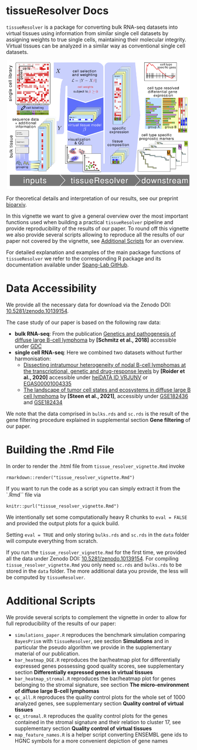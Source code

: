 # tissueResolver Docs

`tissueResolver` is a package for converting bulk RNA-seq datasets into virtual tissues using information from similar single cell datasets by assigning weights to true single cells, maintaining their molecular integrity. Virtual tissues can be analyzed in a similar way as conventional single cell datasets.

<div style="text-align: center">
    <img src="schematics.png" width=500 alt="tR Pipeline" />
</div>

For theoretical details and interpretation of our results, see our preprint [bioarxiv](https://www.biorxiv.org/content/10.1101/2023.11.15.567357v1).

In this vignette we want to give a general overview over the most important functions
used when building a practical `tissueResolver` pipeline and provide reproducibility of the results of our paper. 
To round off this vignette we also provide several scripts allowing to reproduce all the results of our paper not covered by the vignette, see [Additional Scripts](#additional-scripts) for an overview.

For detailed explanation and examples of the main package functions of `tissueResolver` 
we refer to the corresponding R package and its documentation available under [Spang-Lab GitHub]( https://github.com/spang-lab/tissueResolver).

# Data Accessibility

We provide all the necessary data for download via the Zenodo DOI: [10.5281/zenodo.10139154](https://doi.org/10.5281/zenodo.10139154).

The case study of our paper is based on the following raw data:
- **bulk RNA-seq**: From the publication [Genetics and pathogenesis of diffuse large B-cell lymphoma](https://www.nejm.org/doi/10.1056/NEJMoa1801445?url_ver=Z39.88-2003&rfr_id=ori:rid:crossref.org&rfr_dat=cr_pub%20%200www.ncbi.nlm.nih.gov) by **[Schmitz et al., 2018]** accessible under [GDC](https://gdc.cancer.gov/about-data/publications/DLBCL-2018)
- **single cell RNA-seq**: Here we combined two datasets without further harmonisation:
    - [Dissecting intratumour heterogeneity of nodal B-cell lymphomas at the transcriptional, genetic and drug-response levels](https://www.nature.com/articles/s41556-020-0532-x) by **[Roider et al., 2020]** accessible under [heiDATA ID VRJUNV](https://heidata.uni-heidelberg.de/dataset.xhtml?persistentId=doi:10.11588/data/VRJUNV) or [EGAS00001004335](https://ega-archive.org/studies/EGAS00001004335)
    - [The landscape of tumor cell states and ecosystems in diffuse large B cell lymphoma](https://www.cell.com/cancer-cell/fulltext/S1535-6108(21)00451-7) by **[Steen et al., 2021]**, accessibly under [GSE182436](https://www.ncbi.nlm.nih.gov/geo/query/acc.cgi?acc=GSE182436) and [GSE182434](https://www.ncbi.nlm.nih.gov/geo/query/acc.cgi?acc=GSE182434)


We note that the data comprised in `bulks.rds` and `sc.rds` is the result of the gene 
filtering procedure explained in supplemental section **Gene filtering** of our paper.

# Building the .Rmd File

In order to render the .html file from `tissue_resolver_vignette.Rmd` invoke
```{r}
rmarkdown::render("tissue_resolver_vignette.Rmd")
```

If you want to run the code as a script you can simply extract it from the `.Rmd`` file via 

```{r}
knitr::purl("tissue_resolver_vignette.Rmd")
```


We intentionally set some computationally heavy R chunks to `eval = FALSE` and provided the output plots for a quick build.

Setting `eval = TRUE` and only storing `bulks.rds` and `sc.rds` in the `data` folder will compute everything from scratch.

If you run the `tissue_resolver_vignette.Rmd` for the first time, we provided all the data under Zenodo DOI: [10.5281/zenodo.10139154](https://doi.org/10.5281/zenodo.10139154).
For compiling `tissue_resolver_vignette.Rmd` you only need `sc.rds` and `bulks.rds` to be stored in the `data` folder.
The more additional data you provide, the less will be computed by `tissueResolver`.

# Additional Scripts

We provide several scripts to complement the vignette in order to allow for full reproducibility of the results of our paper:
- `simulations_paper.R` reproduces the benchmark simulation comparing `BayesPrism` with `tissueResolver`,
see section **Simulations** and in particular the pseudo algorithm we provide in the supplementary material of our publication.
- `bar_heatmap_DGE.R` reproduces the bar/heatmap plot for differentially expressed genes possessing good quality scores, see supplementary section **Differentially expressed genes in virtual tissues**
- `bar_heatmap_stromal.R` reproduces the bar/heatmap plot for genes belonging to the stromal signature, see section **The micro-environment of diffuse large B-cell lymphomas**
- `qc_all.R` reproduces the quality control plots for the whole set of 1000 analyzed genes, see supplementary section **Quality control of virtual tissues**
- `qc_stromal.R` reproduces the quality control plots for the genes contained in the stromal signature and their relation to cluster 17, see supplementary section **Quality control of virtual tissues**
- `map_feature_names.R` is a helper script converting ENSEMBL gene ids to HGNC symbols for a more convenient depiction of gene names